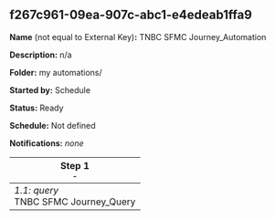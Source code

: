 ## f267c961-09ea-907c-abc1-e4edeab1ffa9

**Name** (not equal to External Key)**:** TNBC SFMC Journey_Automation

**Description:** n/a

**Folder:** my automations/

**Started by:** Schedule

**Status:** Ready

**Schedule:** Not defined

**Notifications:** _none_


| Step 1<br>_<small>-</small>_ |
| --- |
| _1.1: query_<br>TNBC SFMC Journey_Query |
